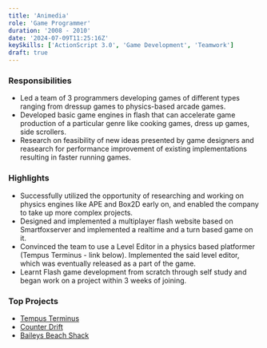 ```yaml
---
title: 'Animedia'
role: 'Game Programmer'
duration: '2008 - 2010'
date: '2024-07-09T11:25:16Z'
keySkills: ['ActionScript 3.0', 'Game Development', 'Teamwork']
draft: true
---
```


### Responsibilities

- Led a team of 3 programmers developing games of different types ranging from dressup games to physics-based arcade games.
- Developed basic game engines in flash that can accelerate game production of a particular genre like cooking games, dress up games, side scrollers.
- Research on feasibility of new ideas presented by game designers and reasearch for performance improvement of existing implementations resulting in faster running games.

### Highlights

- Successfully utilized the opportunity of researching and working on physics engines like APE and Box2D early on, and enabled the company to take up more complex projects.
- Designed and implemented a multiplayer flash website based on Smartfoxserver and implemented a realtime and a turn based game on it.
- Convinced the team to use a Level Editor in a physics based platformer (Tempus Terminus - link below). Implemented the said level editor, which was eventually released as a part of the game.
- Learnt Flash game development from scratch through self study and began work on a project within 3 weeks of joining.

### Top Projects
- [Tempus Terminus](https://www.miniplay.com/game/tempus-terminus)
- [Counter Drift](https://www.y8.com/games/counter_drift)
- [Baileys Beach Shack](https://www.girlgames.com/baileys-beach-shack.html)
